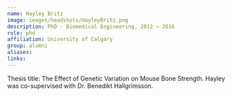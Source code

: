 ```yaml
---
name: Hayley Britz
image: images/headshots/HayleyBritz.png
description: PhD - Biomedical Engineering, 2012 – 2016
role: phd
affiliation: University of Calgary
group: alumni
aliases: 
links:
---
```


Thesis title: The Effect of Genetic Variation on Mouse Bone Strength.
Hayley was co-supervised with Dr. Benedikt Hallgrimsson.